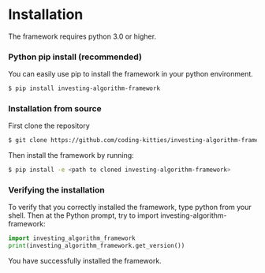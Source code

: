 # Installation
The framework requires python 3.0 or higher.

### Python pip install (recommended)

You can easily use pip to install the framework in your python environment.

```sh
$ pip install investing-algorithm-framework
```

### Installation from source

First clone the repository
```sh
$ git clone https://github.com/coding-kitties/investing-algorithm-framework.git
```

Then install the framework by running:
```sh
$ pip install -e <path to cloned investing-algorithm-framework>
```

### Verifying the installation

To verify that you correctly installed the framework, type python from your shell. Then at the Python prompt,
try to import investing-algorithm-framework:

```python
import investing_algorithm_framework
print(investing_algorithm_framework.get_version())
```

You have successfully installed the framework.
